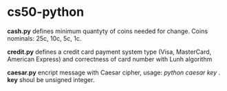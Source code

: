 # cs50-python

**cash.py** defines minimum quantyty of coins needed for change. Coins nominals: 25c, 10c, 5c, 1c.

**credit.py** defines a credit card payment system type (Visa, MasterCard, American Express) and correctness of card number with Lunh algorithm

**caesar.py** encript message with Caesar cipher, usage: *python caesar key* .  **key** shoul be unsigned integer.
